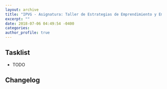 ```yaml
---
layout: archive
title: "IPVG - Asignatura: Taller de Estrategias de Emprendimiento y Empleabilidad"
excerpt: ""
date: 2018-07-06 04:49:54 -0400
categories: 
author_profile: true
---
```


## Tasklist

- TODO

## Changelog

